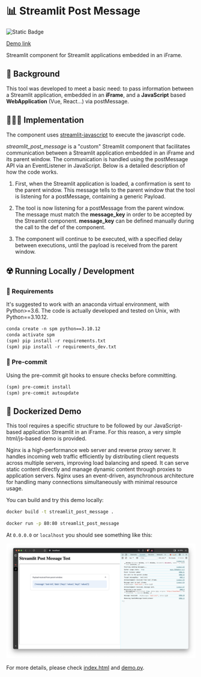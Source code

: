 # 📊 Streamlit Post Message

![Static Badge](https://img.shields.io/badge/Demo-Run_on_Render-blue?logo=render&link=https%3A%2F%2Fstreamlit-post-message.onrender.com%2F)

[Demo link](https://streamlit-post-message.onrender.com/)

Streamlit component for Streamlit applications embedded in an iFrame.

## 🚀 Background

This tool was developed to meet a basic need: to pass information between a Streamlit application, embedded in an **iFrame**, and a **JavaScript** based **WebApplication** (Vue, React...) via postMessage.

## 👨🏼‍💻 Implementation

The component uses [streamlit-javascript](https://github.com/thunderbug1/streamlit-javascript) to execute the javascript code.

*streamlit_post_message* is a "custom" Streamlit component that facilitates communication between a Streamlit application embedded in an iFrame and its parent window. The communication is handled using the postMessage API via an EventListener in JavaScript. Below is a detailed description of how the code works.

1. First, when the Streamlit application is loaded, a confirmation is sent to the parent window. This message tells to the parent window that the tool is listening for a postMessage, containing a generic Payload.

2. The tool is now listening for a postMessage from the parent window. The message must match the **message_key** in order to be accepted by the Streamlit component. **message_key** can be defined manually during the call to the def of the component.

3. The component will continue to be executed, with a specified delay between executions, until the payload is received from the parent window.

## ☢️ Running Locally / Development

### 🎁 Requirements

It's suggested to work with an anaconda virtual environment, with Python>=3.6. The code is actually developed and tested on Unix, with Python==3.10.12.

```shell
conda create -n spm python==3.10.12
conda activate spm
(spm) pip install -r requirements.txt
(spm) pip install -r requirements_dev.txt
```

### 🔎 Pre-commit

Using the pre-commit git hooks to ensure checks before committing.

```shell
(spm) pre-commit install
(spm) pre-commit autoupdate
```

## 🐳 Dockerized Demo

This tool requires a specific structure to be followed by our JavaScript-based application Streamlit in an iFrame. For this reason, a very simple html/js-based demo is provided.

Nginx is a high-performance web server and reverse proxy server. It handles incoming web traffic efficiently by distributing client requests across multiple servers, improving load balancing and speed. It can serve static content directly and manage dynamic content through proxies to application servers. Nginx uses an event-driven, asynchronous architecture for handling many connections simultaneously with minimal resource usage.

You can build and try this demo locally:

```bash
docker build -t streamlit_post_message .
```

```bash
docker run -p 80:80 streamlit_post_message
```

At `0.0.0.0` or `localhost` you should see something like this:

![demo_image](resources/image.png)

For more details, please check [index.html](index.html) and [demo.py](demo.py).
